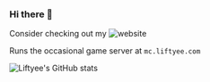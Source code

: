### Hi there 👋

Consider checking out my ![website](https://liftyee.com)

Runs the occasional game server at `mc.liftyee.com`

![Liftyee's GitHub stats](https://github-readme-stats.vercel.app/api?username=Liftyee&show_icons=true&count_private=true&theme=cobalt)

<!--
**Liftyee/Liftyee** is a ✨ _special_ ✨ repository because its `README.md` (this file) appears on your GitHub profile.

Here are some ideas to get you started:

- 🔭 I’m currently working on ...
- 🌱 I’m currently learning ...
- 👯 I’m looking to collaborate on ...
- 🤔 I’m looking for help with ...
- 💬 Ask me about ...
- 📫 How to reach me: ...
- 😄 Pronouns: ...
- ⚡ Fun fact: ...
-->
